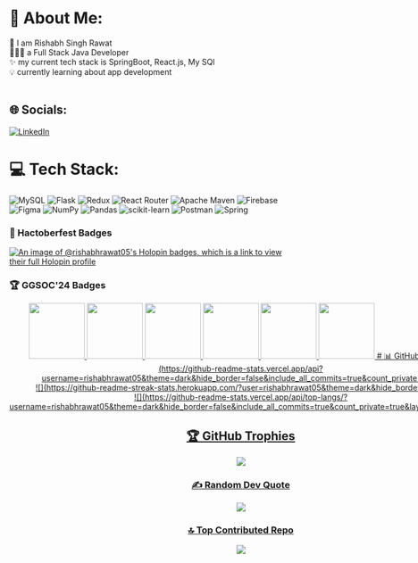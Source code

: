 # 💫 About Me:
👀 I am Rishabh Singh Rawat <br>🧑🏻‍💻 a Full Stack Java Developer <br>✨ my current tech stack is SpringBoot, React.js, My SQl<br>💡 currently learning about app development<br><br>


## 🌐 Socials:
[![LinkedIn](https://img.shields.io/badge/LinkedIn-%230077B5.svg?logo=linkedin&logoColor=white)](https://linkedin.com/in/rishabh-singh-rawat-408762289) 

# 💻 Tech Stack:
![MySQL](https://img.shields.io/badge/mysql-4479A1.svg?style=flat-square&logo=mysql&logoColor=white) ![Flask](https://img.shields.io/badge/flask-%23000.svg?style=flat-square&logo=flask&logoColor=white) ![Redux](https://img.shields.io/badge/redux-%23593d88.svg?style=flat-square&logo=redux&logoColor=white) ![React Router](https://img.shields.io/badge/React_Router-CA4245?style=flat-square&logo=react-router&logoColor=white) ![Apache Maven](https://img.shields.io/badge/Apache%20Maven-C71A36?style=flat-square&logo=Apache%20Maven&logoColor=white) ![Firebase](https://img.shields.io/badge/firebase-a08021?style=flat-square&logo=firebase&logoColor=ffcd34) ![Figma](https://img.shields.io/badge/figma-%23F24E1E.svg?style=flat-square&logo=figma&logoColor=white) ![NumPy](https://img.shields.io/badge/numpy-%23013243.svg?style=flat-square&logo=numpy&logoColor=white) ![Pandas](https://img.shields.io/badge/pandas-%23150458.svg?style=flat-square&logo=pandas&logoColor=white) ![scikit-learn](https://img.shields.io/badge/scikit--learn-%23F7931E.svg?style=flat-square&logo=scikit-learn&logoColor=white) ![Postman](https://img.shields.io/badge/Postman-FF6C37?style=flat-square&logo=postman&logoColor=white) ![Spring](https://img.shields.io/badge/spring-%236DB33F.svg?style=flat-square&logo=spring&logoColor=white)
### 🏅 Hactoberfest Badges
[![An image of @rishabhrawat05's Holopin badges, which is a link to view their full Holopin profile](https://holopin.me/rishabhrawat05)](https://holopin.io/@rishabhrawat05)

### 🏆 GGSOC'24 Badges

<div style='display:flex; align-items:center; gap: 10px;' align='center'><a href="https://gssoc.girlscript.tech/leaderboard">
<img src="https://raw.githubusercontent.com/GSSoC24/Postman-Challenge/main/docs/assets/Postman%20White.png" width="100px" height="100px" />
  <img src="https://raw.githubusercontent.com/GSSoC24/Postman-Challenge/main/docs/assets/1.png" width="100px" height="100px" />
  <img src="https://raw.githubusercontent.com/GSSoC24/Postman-Challenge/main/docs/assets/2.png" width="100px" height="100px" />
  <img src="https://raw.githubusercontent.com/GSSoC24/Postman-Challenge/main/docs/assets/3.png" width="100px" height="100px" />
  <img src="https://raw.githubusercontent.com/GSSoC24/Postman-Challenge/main/docs/assets/4.png" width="100px" height="100px" />
  <img src="https://raw.githubusercontent.com/GSSoC24/Postman-Challenge/main/docs/assets/5.png" width="100px" height="100px" />
# 📊 GitHub Stats:
![](https://github-readme-stats.vercel.app/api?username=rishabhrawat05&theme=dark&hide_border=false&include_all_commits=true&count_private=true)<br/>
![](https://github-readme-streak-stats.herokuapp.com/?user=rishabhrawat05&theme=dark&hide_border=false)<br/>
![](https://github-readme-stats.vercel.app/api/top-langs/?username=rishabhrawat05&theme=dark&hide_border=false&include_all_commits=true&count_private=true&layout=compact)

## 🏆 GitHub Trophies
![](https://github-profile-trophy.vercel.app/?username=rishabhrawat05&theme=radical&no-frame=false&no-bg=true&margin-w=4)

### ✍️ Random Dev Quote
![](https://quotes-github-readme.vercel.app/api?type=horizontal&theme=tokyonight)

### 🔝 Top Contributed Repo
![](https://github-contributor-stats.vercel.app/api?username=rishabhrawat05&limit=5&theme=dark&combine_all_yearly_contributions=true)
